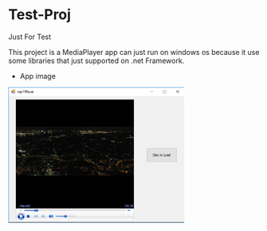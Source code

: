 # Test-Proj
Just For Test

This project is a MediaPlayer app can just run on windows os because it use some libraries that just supported on .net Framework.

* App image 
<p align="left">
  <img src="https://github.com/MMovasaghi/Test-Proj/blob/master/image.png" 
       width="70%" title="hover text">
</p>
